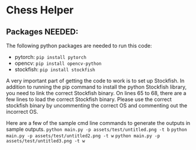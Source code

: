 # Chess Helper

## Packages NEEDED:
The following python packages are needed to run this code:
- pytorch: `pip install pytorch`
- opencv: `pip install opencv-python`
- stockfish: `pip install stockfish`

A very important part of getting the code to work is to set up Stockfish. In addition to running the pip command to install the python Stockfish library, you
need to link the correct Stockfish binary. On lines 65 to 68, there are a few lines to load the correct Stockfish binary. Please use the correct stockfish binary
by uncommenting the correct OS and commenting out the incorrect OS.  

Here are a few of the sample cmd line commands to generate the outputs in sample outputs.
`python main.py -p assets/test/untitled.png -t b`
`python main.py -p assets/test/untitled2.png -t w`
`python main.py -p assets/test/untitled3.png -t w`